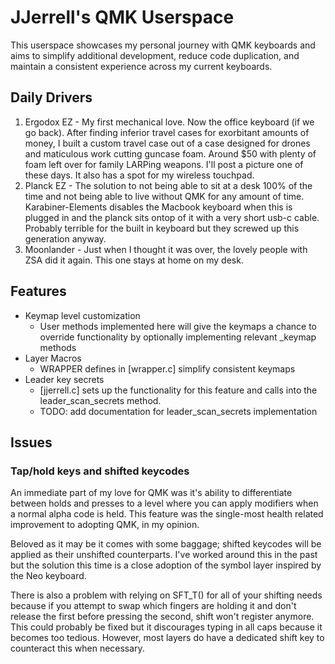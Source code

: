 <!--
 Copyright (C) 2021 Jerrell, Jacob <@jjerrell>
 
 This file is part of qmk_firmware.
 
 qmk_firmware is free software: you can redistribute it and/or modify
 it under the terms of the GNU General Public License as published by
 the Free Software Foundation, either version 3 of the License, or
 (at your option) any later version.
 
 qmk_firmware is distributed in the hope that it will be useful,
 but WITHOUT ANY WARRANTY; without even the implied warranty of
 MERCHANTABILITY or FITNESS FOR A PARTICULAR PURPOSE.  See the
 GNU General Public License for more details.
 
 You should have received a copy of the GNU General Public License
 along with qmk_firmware.  If not, see <http://www.gnu.org/licenses/>.
-->

# JJerrell's QMK Userspace

This userspace showcases my personal journey with QMK keyboards and aims to simplify
additional development, reduce code duplication, and maintain a consistent experience
across my current keyboards.

## Daily Drivers

1. Ergodox EZ - My first mechanical love. Now the office keyboard (if we go back). After finding inferior travel cases for exorbitant amounts of money, I built a custom travel case out of a case designed for drones and maticulous work cutting guncase foam. Around $50 with plenty of foam left over for family LARPing weapons. I'll post a picture one of these days. It also has a spot for my wireless touchpad.
2. Planck EZ - The solution to not being able to sit at a desk 100% of the time and not being able to live without QMK for any amount of time. Karabiner-Elements disables the Macbook keyboard when this is plugged in and the planck sits ontop of it with a very short usb-c cable. Probably terrible for the built in keyboard but they screwed up this generation anyway.
3. Moonlander - Just when I thought it was over, the lovely people with ZSA did it again. This one stays at home on my desk.

## Features

- Keymap level customization
  - User methods implemented here will give the keymaps a chance to override functionality by optionally implementing relevant _keymap methods
- Layer Macros
  - WRAPPER defines in [wrapper.c] simplify consistent keymaps
- Leader key secrets
  - [jjerrell.c] sets up the functionality for this feature and calls into the leader_scan_secrets method.
  - TODO: add documentation for leader_scan_secrets implementation

## Issues

### Tap/hold keys and shifted keycodes

An immediate part of my love for QMK was it's ability to differentiate between holds and presses to a level where you can apply modifiers when a normal alpha code is held. This feature was the single-most health related improvement to adopting QMK, in my opinion.

Beloved as it may be it comes with some baggage; shifted keycodes will be applied as their unshifted counterparts. I've worked around this in the past but the solution this time is a close adoption of the symbol layer inspired by the Neo keyboard.

There is also a problem with relying on SFT_T() for all of your shifting needs because if you attempt to swap which fingers are holding it and don't release the first before pressing the second, shift won't register anymore. This could probably be fixed but it discourages typing in all caps because it becomes too tedious. However, most layers do have a dedicated shift key to counteract this when necessary.
